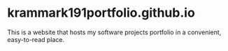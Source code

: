# krammark191portfolio.github.io
This is a website that hosts my software projects portfolio in a convenient, easy-to-read place.
